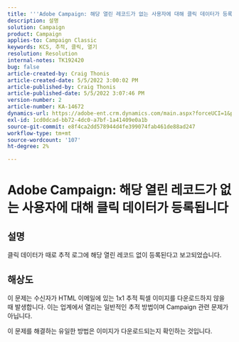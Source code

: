 ```yaml
---
title: '''Adobe Campaign: 해당 열린 레코드가 없는 사용자에 대해 클릭 데이터가 등록됩니다.'
description: 설명
solution: Campaign
product: Campaign
applies-to: Campaign Classic
keywords: KCS, 추적, 클릭, 열기
resolution: Resolution
internal-notes: TK192420
bug: false
article-created-by: Craig Thonis
article-created-date: 5/5/2022 3:00:02 PM
article-published-by: Craig Thonis
article-published-date: 5/5/2022 3:07:46 PM
version-number: 2
article-number: KA-14672
dynamics-url: https://adobe-ent.crm.dynamics.com/main.aspx?forceUCI=1&pagetype=entityrecord&etn=knowledgearticle&id=b4473908-84cc-ec11-a7b5-6045bd00d995
exl-id: 1cd0dcad-bb72-4dc0-a7bf-1a41409e0a1b
source-git-commit: e8f4ca2dd578944d4fe399074fab461de88ad247
workflow-type: tm+mt
source-wordcount: '107'
ht-degree: 2%

---
```


# Adobe Campaign: 해당 열린 레코드가 없는 사용자에 대해 클릭 데이터가 등록됩니다

## 설명

클릭 데이터가 때로 추적 로그에 해당 열린 레코드 없이 등록된다고 보고되었습니다.

## 해상도


이 문제는 수신자가 HTML 이메일에 있는 1x1 추적 픽셀 이미지를 다운로드하지 않을 때 발생합니다. 이는 업계에서 열리는 일반적인 추적 방법이며 Campaign 관련 문제가 아닙니다.

이 문제를 해결하는 유일한 방법은 이미지가 다운로드되는지 확인하는 것입니다.

